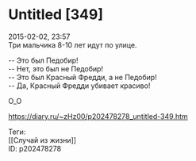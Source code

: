 Untitled [349]
===============

   
 2015-02-02, 23:57   
  Три мальчика 8-10 лет идут по улице.   
   
 -- Это был Педобир!   
 -- Нет, это был не Педобир!   
 -- Это был Красный Фредди, а не Педобир!   
 -- Да, Красный Фредди убивает красиво!   
   
 О\_О   
    
 <https://diary.ru/~zHz00/p202478278_untitled-349.htm>   
   
 Теги:   
 [[Случай из жизни]]   
 ID: p202478278